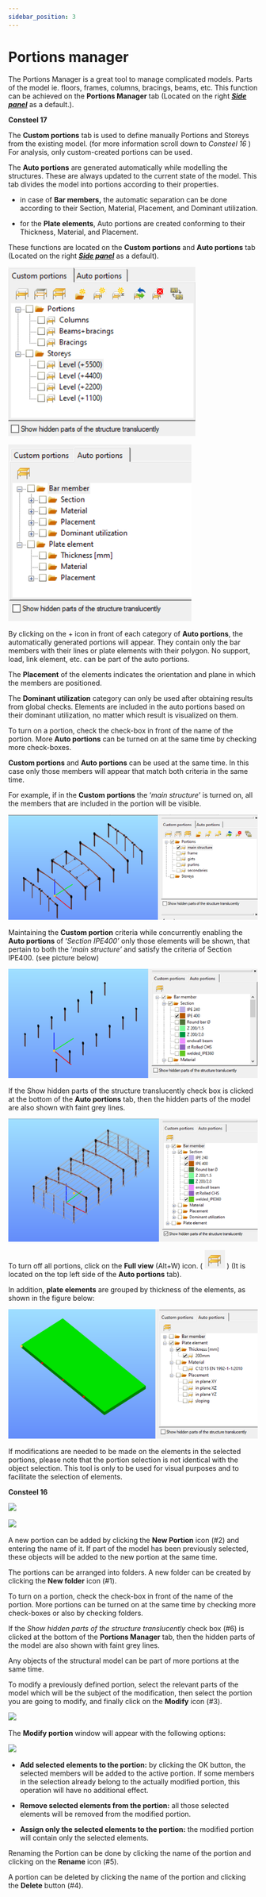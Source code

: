```yaml
---
sidebar_position: 3
---
```

# Portions manager


The Portions Manager is a great tool to manage complicated models. Parts of the model ie. floors, frames, columns, bracings, beams, etc. This function can be achieved on the **Portions Manager** tab (Located on the right **_[Side panel](../1_0_general-description/1_2_the-main-window.md#side-panel)_** as a default.).

<!-- /wp:paragraph -->

<!-- wp:paragraph -->

**Consteel 17**

<!-- /wp:paragraph -->

<!-- wp:paragraph -->

The **Custom portions** tab is used to define manually Portions and Storeys from the existing model. (for more information scroll down to _Consteel 16_ ) For analysis, only custom-created portions can be used.


The **Auto portions** are generated automatically while modelling the structures. These are always updated to the current state of the model. This tab divides the model into portions according to their properties.

- in case of **Bar members,** the automatic separation can be done according to their Section, Material, Placement, and Dominant utilization.

- for the **Plate elements**, Auto portions are created conforming to their Thickness, Material, and Placement.


These functions are located on the **Custom portions** and **Auto portions** tab (Located on the right [**_Side panel_**](../1_0_general-description/1_2_the-main-window.md#side-panel) as a default).


![](./img/wp-content-uploads-2024-01-Custom-portions-and-Auto-Portions.png)


![](./img/wp-content-uploads-2024-01-Auto-Portions-and-Custom-portions.png)


By clicking on the + icon in front of each category of **Auto portions**, the automatically generated portions will appear. They contain only the bar members with their lines or plate elements with their polygon. No support, load, link element, etc. can be part of the auto portions.


The **Placement** of the elements indicates the orientation and plane in which the members are positioned.


The **Dominant utilization** category can only be used after obtaining results from global checks. Elements are included in the auto portions based on their dominant utilization, no matter which result is visualized on them.


To turn on a portion, check the check-box in front of the name of the portion. More **Auto portions** can be turned on at the same time by checking more check-boxes.


**Custom portions** and **Auto portions** can be used at the same time. In this case only those members will appear that match both criteria in the same time.


For example, if in the **Custom portions** the ‘_main structure_’ is turned on, all the members that are included in the portion will be visible.


![](./img/wp-content-uploads-2024-01-Custom-portions-example.png)


Maintaining the **Custom portion** criteria while concurrently enabling the **Auto portions** of ‘_Section IPE400’_ only those elements will be shown, that pertain to both the ‘_main structure’_ and satisfy the criteria of Section IPE400. (see picture below)


![](./img/wp-content-uploads-2024-01-Auto-portions-example.png)


If the Show hidden parts of the structure translucently check box is clicked at the bottom of the **Auto portions** tab, then the hidden parts of the model are also shown with faint grey lines.


![](./img/wp-content-uploads-2024-01-Auto-Portions-category.png)


To turn off all portions, click on the **Full view** (Alt+W) icon. ( ![](./img/wp-content-uploads-2024-01-Auto-Portions-Full-view-tab.png) ) (It is located on the top left side of the **Auto portions** tab).


In addition, **plate elements** are grouped by thickness of the elements, as shown in the figure below:


![](./img/wp-content-uploads-2024-01-Auto-Portions-Plate-element.png)


If modifications are needed to be made on the elements in the selected portions, please note that the portion selection is not identical with the object selection. This tool is only to be used for visual purposes and to facilitate the selection of elements.


**Consteel 16**


[![](https://consteelsoftware.com/wp-content/uploads/2021/04/4-4-portions-2.png)](./img/wp-content-uploads-2021-04-4-4-portions-2.png)


[![](https://consteelsoftware.com/wp-content/uploads/2021/04/4-4-portions-1.png)](./img/wp-content-uploads-2021-04-4-4-portions-1.png)


A new portion can be added by clicking the **New Portion** icon (#2) and entering the name of it. If part of the model has been previously selected, these objects will be added to the new portion at the same time.


The portions can be arranged into folders. A new folder can be created by clicking the **New folder** icon (#1).


To turn on a portion, check the check-box in front of the name of the portion. More portions can be turned on at the same time by checking more check-boxes or also by checking folders.


If the _Show hidden parts of the structure translucently_ check box (#6) is clicked at the bottom of the **Portions Manager** tab, then the hidden parts of the model are also shown with faint grey lines.


Any objects of the structural model can be part of more portions at the same time.


To modify a previously defined portion, select the relevant parts of the model which will be the subject of the modification, then select the portion you are going to modify, and finally click on the **Modify** icon (#3).


[![](https://consteelsoftware.com/wp-content/uploads/2021/04/4-4-portions-3.png)](./img/wp-content-uploads-2021-04-4-4-portions-3.png)


The **Modify portion** window will appear with the following options:


[![](https://consteelsoftware.com/wp-content/uploads/2021/04/4-4-portions-4.png)](./img/wp-content-uploads-2021-04-4-4-portions-4.png)

- **Add selected elements to the portion:** by clicking the OK button, the selected members will be added to the active portion. If some members in the selection already belong to the actually modified portion, this operation will have no additional effect.

- **Remove selected elements from the portion:** all those selected elements will be removed from the modified portion.

- **Assign only the selected elements to the portion:** the modified portion will contain only the selected elements.


Renaming the Portion can be done by clicking the name of the portion and clicking on the **Rename** icon (#5).


A portion can be deleted by clicking the name of the portion and clicking the **Delete** button (#4).

